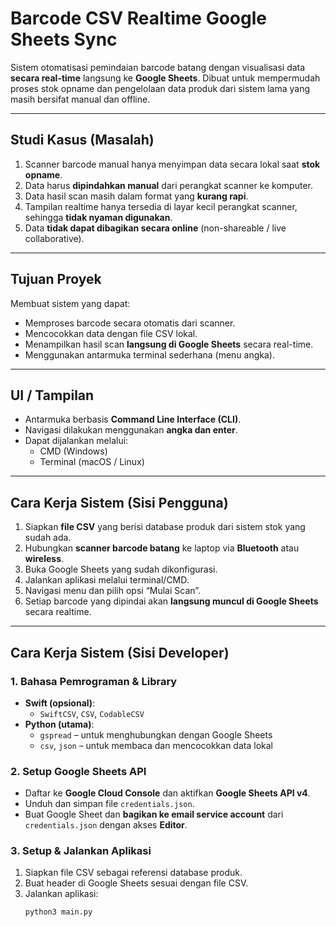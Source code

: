 
# Barcode CSV Realtime Google Sheets Sync

Sistem otomatisasi pemindaian barcode batang dengan visualisasi data **secara real-time** langsung ke **Google Sheets**. Dibuat untuk mempermudah proses stok opname dan pengelolaan data produk dari sistem lama yang masih bersifat manual dan offline.

---

## Studi Kasus (Masalah)

1. Scanner barcode manual hanya menyimpan data secara lokal saat **stok opname**.
2. Data harus **dipindahkan manual** dari perangkat scanner ke komputer.
3. Data hasil scan masih dalam format yang **kurang rapi**.
4. Tampilan realtime hanya tersedia di layar kecil perangkat scanner, sehingga **tidak nyaman digunakan**.
5. Data **tidak dapat dibagikan secara online** (non-shareable / live collaborative).

---

## Tujuan Proyek

Membuat sistem yang dapat:
- Memproses barcode secara otomatis dari scanner.
- Mencocokkan data dengan file CSV lokal.
- Menampilkan hasil scan **langsung di Google Sheets** secara real-time.
- Menggunakan antarmuka terminal sederhana (menu angka).

---

## UI / Tampilan

- Antarmuka berbasis **Command Line Interface (CLI)**.
- Navigasi dilakukan menggunakan **angka dan enter**.
- Dapat dijalankan melalui:
  - CMD (Windows)
  - Terminal (macOS / Linux)

---

## Cara Kerja Sistem (Sisi Pengguna)

1. Siapkan **file CSV** yang berisi database produk dari sistem stok yang sudah ada.
2. Hubungkan **scanner barcode batang** ke laptop via **Bluetooth** atau **wireless**.
3. Buka Google Sheets yang sudah dikonfigurasi.
4. Jalankan aplikasi melalui terminal/CMD.
5. Navigasi menu dan pilih opsi “Mulai Scan”.
6. Setiap barcode yang dipindai akan **langsung muncul di Google Sheets** secara realtime.

---

## Cara Kerja Sistem (Sisi Developer)

### 1. Bahasa Pemrograman & Library
- **Swift (opsional)**:
  - `SwiftCSV`, `CSV`, `CodableCSV`
- **Python (utama)**:
  - `gspread` – untuk menghubungkan dengan Google Sheets
  - `csv`, `json` – untuk membaca dan mencocokkan data lokal

### 2. Setup Google Sheets API
- Daftar ke **Google Cloud Console** dan aktifkan **Google Sheets API v4**.
- Unduh dan simpan file `credentials.json`.
- Buat Google Sheet dan **bagikan ke email service account** dari `credentials.json` dengan akses **Editor**.

### 3. Setup & Jalankan Aplikasi
1. Siapkan file CSV sebagai referensi database produk.
2. Buat header di Google Sheets sesuai dengan file CSV.
3. Jalankan aplikasi:
   ```bash
   python3 main.py
